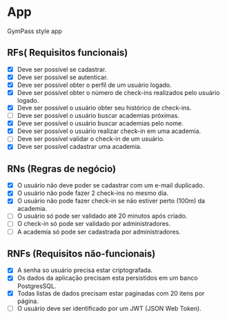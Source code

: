 # App

GymPass style app

## RFs( Requisitos funcionais)

- [X] Deve ser possível se cadastrar.
- [X] Deve ser possível se autenticar.
- [X] Deve ser possível obter o perfil de um usuário logado.
- [X] Deve ser possível obter o número de check-ins realizados pelo usuário logado.
- [X] Deve ser possível o usuário obter seu histórico de check-ins.
- [ ] Deve ser possível o usuário buscar academias próximas.
- [X] Deve ser possível o usuário buscar academias pelo nome.
- [X] Deve ser possível o usuário realizar check-in em uma academia.
- [ ] Deve ser possível validar o check-in de um usuário.
- [X] Deve ser possível cadastrar uma academia.

## RNs (Regras de negócio)

- [X] O usuário não deve poder se cadastrar com um e-mail duplicado.
- [X] O usuário não pode fazer 2 check-ins no mesmo dia.
- [X] O usuário não pode fazer check-in se não estiver perto (100m) da academia.
- [ ] O usuário só pode ser validado até 20 minutos após criado.
- [ ] O check-in só pode ser validado por administradores.
- [ ] A academia só pode ser cadastrada por administradores.

## RNFs (Requisitos não-funcionais)

- [X] A senha so usuário precisa estar criptografada.
- [X] Os dados da aplicação precisam esta persistidos em um banco PostgresSQL.
- [X] Todas listas de dados precisam estar paginadas com 20 itens por página.
- [ ] O usuário deve ser identificado por um JWT (JSON Web Token).
